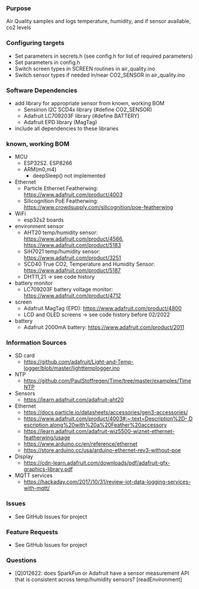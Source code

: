 ### Purpose
Air Quality samples and logs temperature, humidity, and if sensor available, co2 levels

### Configuring targets
- Set parameters in secrets.h (see config.h for list of required parameters)
- Set parameters in config.h
- Switch screen types in SCREEN routines in air_quality.ino
- Switch sensor types if needed in/near CO2_SENSOR in air_quality.ino

### Software Dependencies
- add library for appropriate sensor from known, working BOM
	- Sensirion I2C SCD4x library (#define CO2_SENSOR)
	- Adafruit LC709203F library (#define BATTERY)
	- Adafruit EPD library (MagTag)
- include all dependencies to these libraries

### known, working BOM
- MCU
	- ESP32S2. ESP8266
	- ARM(m0,m4)
		- deepSleep() not implemented
- Ethernet
	- Particle Ethernet Featherwing: https://www.adafruit.com/product/4003
	- Silicognition PoE Featherwing: https://www.crowdsupply.com/silicognition/poe-featherwing
- WiFi
	- esp32s2 boards
- environment sensor
	- AHT20 temp/humidity sensor: https://www.adafruit.com/product/4566, https://www.adafruit.com/product/5183
	- SiH7021 temp/humidity sensor: https://www.adafruit.com/product/3251
	- SCD40 True CO2, Temperature and Humidity Sensor: https://www.adafruit.com/product/5187
	- DHT11,21 -> see code history
- battery monitor
	- LC709203F battery voltage monitor: https://www.adafruit.com/product/4712
- screen
	- Adafruit MagTag (EPD): https://www.adafruit.com/product/4800
	- LCD and OLED screens -> see code history before 02/2022
- battery
	- Adafruit 2000mA battery: https://www.adafruit.com/product/2011

### Information Sources
- SD card
	- https://github.com/adafruit/Light-and-Temp-logger/blob/master/lighttemplogger.ino
- NTP
	- https://github.com/PaulStoffregen/Time/tree/master/examples/TimeNTP
- Sensors 
	- https://learn.adafruit.com/adafruit-aht20
- Ethernet
	- https://docs.particle.io/datasheets/accessories/gen3-accessories/
	- https://www.adafruit.com/product/4003#:~:text=Description%2D-,Description,along%20with%20a%20Feather%20accessory
	- https://learn.adafruit.com/adafruit-wiz5500-wiznet-ethernet-featherwing/usage
	- https://www.arduino.cc/en/reference/ethernet
	- https://store.arduino.cc/usa/arduino-ethernet-rev3-without-poe
- Display
	- https://cdn-learn.adafruit.com/downloads/pdf/adafruit-gfx-graphics-library.pdf
- MQTT services
	- https://hackaday.com/2017/10/31/review-iot-data-logging-services-with-mqtt/

### Issues
- See GitHub Issues for project

### Feature Requests
- See GitHub Issues for project

### Questions
- [Q]012622: does SparkFun or Adafruit have a sensor measurement API that is consistent across temp/humidity sensors? [readEnvironment]